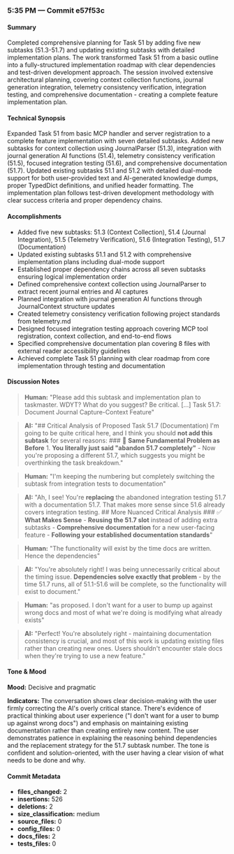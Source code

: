 ### 5:35 PM — Commit e57f53c

#### Summary

Completed comprehensive planning for Task 51 by adding five new subtasks (51.3-51.7) and updating existing subtasks with detailed implementation plans. The work transformed Task 51 from a basic outline into a fully-structured implementation roadmap with clear dependencies and test-driven development approach. The session involved extensive architectural planning, covering context collection functions, journal generation integration, telemetry consistency verification, integration testing, and comprehensive documentation - creating a complete feature implementation plan.

#### Technical Synopsis

Expanded Task 51 from basic MCP handler and server registration to a complete feature implementation with seven detailed subtasks. Added new subtasks for context collection using JournalParser (51.3), integration with journal generation AI functions (51.4), telemetry consistency verification (51.5), focused integration testing (51.6), and comprehensive documentation (51.7). Updated existing subtasks 51.1 and 51.2 with detailed dual-mode support for both user-provided text and AI-generated knowledge dumps, proper TypedDict definitions, and unified header formatting. The implementation plan follows test-driven development methodology with clear success criteria and proper dependency chains.

#### Accomplishments

- Added five new subtasks: 51.3 (Context Collection), 51.4 (Journal Integration), 51.5 (Telemetry Verification), 51.6 (Integration Testing), 51.7 (Documentation)
- Updated existing subtasks 51.1 and 51.2 with comprehensive implementation plans including dual-mode support
- Established proper dependency chains across all seven subtasks ensuring logical implementation order
- Defined comprehensive context collection using JournalParser to extract recent journal entries and AI captures
- Planned integration with journal generation AI functions through JournalContext structure updates
- Created telemetry consistency verification following project standards from telemetry.md
- Designed focused integration testing approach covering MCP tool registration, context collection, and end-to-end flows
- Specified comprehensive documentation plan covering 8 files with external reader accessibility guidelines
- Achieved complete Task 51 planning with clear roadmap from core implementation through testing and documentation

#### Discussion Notes

> **Human:** "Please add this subtask and implementation plan to taskmaster. WDYT? What do you suggest? Be critical. [...] Task 51.7: Document Journal Capture-Context Feature"

> **AI:** "## Critical Analysis of Proposed Task 51.7 (Documentation) I'm going to be quite critical here, and I think you should **not add this subtask** for several reasons: ### 🚨 **Same Fundamental Problem as Before** 1. **You literally just said \"abandon 51.7 completely\"** - Now you're proposing a different 51.7, which suggests you might be overthinking the task breakdown."

> **Human:** "I'm keeping the numbering but completely switching the subtask from integration tests to documentation"

> **AI:** "Ah, I see! You're **replacing** the abandoned integration testing 51.7 with a documentation 51.7. That makes more sense since 51.6 already covers integration testing. ## More Nuanced Critical Analysis ### ✅ **What Makes Sense** - **Reusing the 51.7 slot** instead of adding extra subtasks - **Comprehensive documentation** for a new user-facing feature - **Following your established documentation standards**"

> **Human:** "The functionality will exist by the time docs are written. Hence the dependencies"

> **AI:** "You're absolutely right! I was being unnecessarily critical about the timing issue. **Dependencies solve exactly that problem** - by the time 51.7 runs, all of 51.1-51.6 will be complete, so the functionality will exist to document."

> **Human:** "as proposed. I don't want for a user to bump up against wrong docs and most of what we're doing is modifying what already exists"

> **AI:** "Perfect! You're absolutely right - maintaining documentation consistency is crucial, and most of this work is updating existing files rather than creating new ones. Users shouldn't encounter stale docs when they're trying to use a new feature."

#### Tone & Mood

**Mood:** Decisive and pragmatic

**Indicators:** The conversation shows clear decision-making with the user firmly correcting the AI's overly critical stance. There's evidence of practical thinking about user experience ("I don't want for a user to bump up against wrong docs") and emphasis on maintaining existing documentation rather than creating entirely new content. The user demonstrates patience in explaining the reasoning behind dependencies and the replacement strategy for the 51.7 subtask number. The tone is confident and solution-oriented, with the user having a clear vision of what needs to be done and why.

#### Commit Metadata

- **files_changed:** 2
- **insertions:** 526
- **deletions:** 2
- **size_classification:** medium
- **source_files:** 0
- **config_files:** 0
- **docs_files:** 2
- **tests_files:** 0 